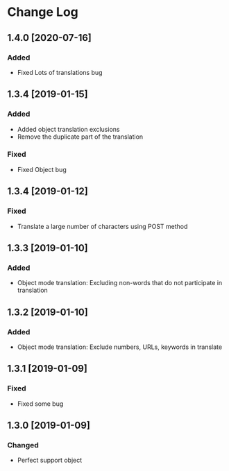 # Change Log

## 1.4.0 [2020-07-16]
### Added
- Fixed Lots of translations bug

## 1.3.4 [2019-01-15]
### Added
- Added object translation exclusions
- Remove the duplicate part of the translation
### Fixed
- Fixed Object bug

## 1.3.4 [2019-01-12]
### Fixed
- Translate a large number of characters using POST method

## 1.3.3 [2019-01-10]
### Added
- Object mode translation: Excluding non-words that do not participate in translation

## 1.3.2 [2019-01-10]
### Added
- Object mode translation: Exclude numbers, URLs, keywords in translate

## 1.3.1 [2019-01-09]
### Fixed
- Fixed some bug

## 1.3.0 [2019-01-09]
### Changed
- Perfect support object
